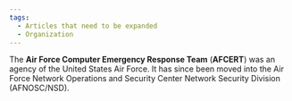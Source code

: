 ```yaml
---
tags:
  - Articles that need to be expanded
  - Organization
---
```

The **Air Force Computer Emergency Response Team** (**AFCERT**) was an agency
of the United States Air Force. It has since been moved into the Air Force
Network Operations and Security Center Network Security Division (AFNOSC/NSD).
